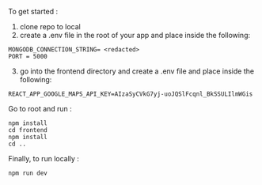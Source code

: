 To get started : 

1. clone repo to local
2. create a .env file in the root of your app and place inside the following:

```
MONGODB_CONNECTION_STRING= <redacted>
PORT = 5000
```

3. go into the frontend directory and create a .env file and place inside the following:

```
REACT_APP_GOOGLE_MAPS_API_KEY=AIzaSyCVkG7yj-uoJQSlFcqnl_BkSSULIlmWGis
```

Go to root and run :
```
npm install     
cd frontend
npm install
cd ..
```

Finally, to run locally :
```
npm run dev
```


